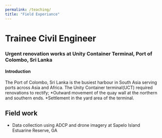 ```yaml
---
permalink: /teaching/
title: "Field Experiance"
---
```



# Trainee Civil Engineer
### Urgent renovation works at Unity Container Terminal, Port of Colombo, Sri Lanka
#### Introduction 
The Port of Colombo, Sri Lanka is the busiest harbour in South Asia serving ports across Asia and Africa. The Unity Container terminal(UCT) required renovations to rectify; 
*Outward movement of the quay wall at the northern and southern ends.
*Settlement in the yard area of the terminal.
 
 


## Field work 
- Data collection using ADCP and drone imagery at Sapelo Island Estuarine Reserve, GA

